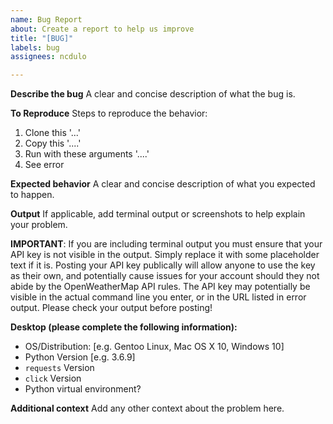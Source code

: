 ```yaml
---
name: Bug Report
about: Create a report to help us improve
title: "[BUG]"
labels: bug
assignees: ncdulo

---
```


**Describe the bug**
A clear and concise description of what the bug is.

**To Reproduce**
Steps to reproduce the behavior:
1. Clone this '...'
2. Copy this '....'
3. Run with these arguments '....'
4. See error

**Expected behavior**
A clear and concise description of what you expected to happen.

**Output**
If applicable, add terminal output or screenshots to help explain your problem.

**IMPORTANT**: If you are including terminal output you must ensure that your
API key is not visible in the output. Simply replace it with some placeholder
text if it is. Posting your API key publically will allow anyone to use the key
as their own, and potentially cause issues for your account should they not
abide by the OpenWeatherMap API rules. The API key may potentially be visible
in the actual command line you enter, or in the URL listed in error output.
Please check your output before posting!

**Desktop (please complete the following information):**
 - OS/Distribution: [e.g. Gentoo Linux, Mac OS X 10, Windows 10]
 - Python Version [e.g. 3.6.9]
 - `requests` Version
 - `click` Version
 - Python virtual environment?

**Additional context**
Add any other context about the problem here.
